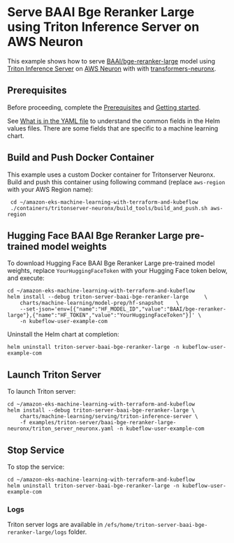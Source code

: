 # Serve BAAI Bge Reranker Large using Triton Inference Server on AWS Neuron

This example shows how to serve [BAAI/bge-reranker-large](https://huggingface.co/BAAI/bge-reranker-large) model using [Triton Inference Server](https://github.com/triton-inference-server) on [AWS Neuron](https://awsdocs-neuron.readthedocs-hosted.com/en/latest/index.html) with with [transformers-neuronx](https://github.com/aws-neuron/transformers-neuronx).

## Prerequisites

Before proceeding, complete the [Prerequisites](../../../README.md#prerequisites) and [Getting started](../../../README.md#getting-started). 

See [What is in the YAML file](../../../README.md#what-is-in-the-yaml-file) to understand the common fields in the Helm values files. There are some fields that are specific to a machine learning chart.

## Build and Push Docker Container

This example uses a custom Docker container for Tritonserver Neuronx. Build and push this container using following command (replace `aws-region` with your AWS Region name):

     cd ~/amazon-eks-machine-learning-with-terraform-and-kubeflow
     ./containers/tritonserver-neuronx/build_tools/build_and_push.sh aws-region

## Hugging Face BAAI Bge Reranker Large pre-trained model weights

To download Hugging Face BAAI Bge Reranker Large pre-trained model weights, replace `YourHuggingFaceToken` with your Hugging Face token below, and execute:

    cd ~/amazon-eks-machine-learning-with-terraform-and-kubeflow
    helm install --debug triton-server-baai-bge-reranker-large     \
        charts/machine-learning/model-prep/hf-snapshot    \
        --set-json='env=[{"name":"HF_MODEL_ID","value":"BAAI/bge-reranker-large"},{"name":"HF_TOKEN","value":"YourHuggingFaceToken"}]' \
        -n kubeflow-user-example-com

Uninstall the Helm chart at completion:

    helm uninstall triton-server-baai-bge-reranker-large -n kubeflow-user-example-com


## Launch Triton Server

To launch Triton server:

    cd ~/amazon-eks-machine-learning-with-terraform-and-kubeflow
    helm install --debug triton-server-baai-bge-reranker-large \
        charts/machine-learning/serving/triton-inference-server \
        -f examples/triton-server/baai-bge-reranker-large-neuronx/triton_server_neuronx.yaml -n kubeflow-user-example-com


## Stop Service

To stop the service:

    cd ~/amazon-eks-machine-learning-with-terraform-and-kubeflow
    helm uninstall triton-server-baai-bge-reranker-large -n kubeflow-user-example-com

### Logs

Triton server logs are available in `/efs/home/triton-server-baai-bge-reranker-large/logs` folder. 

